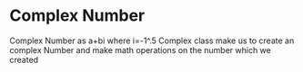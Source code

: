 # Complex Number
Complex Number as a+bi where i=-1^.5
Complex class make us to create an complex Number
and make math operations on the number which we created
